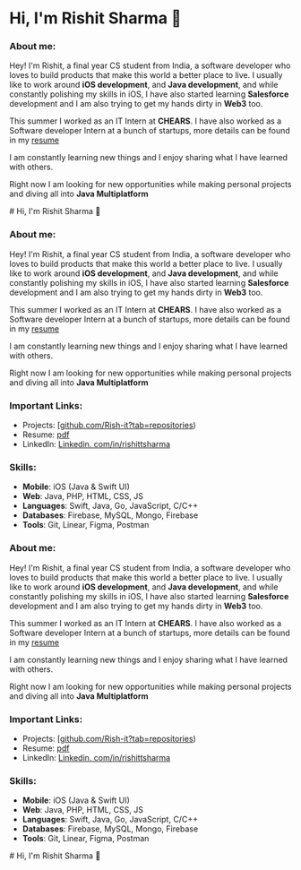 # Hi, I'm Rishit Sharma 👋

###  About me:
Hey! I'm Rishit, a final year CS student from India, a software developer who loves to build products that make this world a better place to live.
I usually like to work around **iOS development**, and **Java development**, and while constantly polishing my skills in iOS, I have also started learning **Salesforce** development and I am also trying to get my hands dirty in **Web3** too.

This summer I worked as an IT Intern at **CHEARS**. I have also worked as a Software developer Intern at a bunch of startups, more details can be found in my [resume](https://drive.google.com/file/d/1mA0DAvLyXnRmGRwNQdzK_X6I-Er-bUvK/view?usp=sharing)

I am constantly learning new things and I enjoy sharing what I have learned with others.

Right now I am looking for new opportunities while making personal projects and diving all into **Java Multiplatform**


<!--   
<h3 align="left">Support:</h3>
<p><a href="https://www.buymeacoffee.com/rishitsharma"> <img align="left" src="https://cdn.buymeacoffee.com/buttons/v2/default-yellow.png" height="50" width="210" alt="rishitsharma" /></a></p><br><br> --> # Hi, I'm Rishit Sharma 👋

###  About me:
Hey! I'm Rishit, a final year CS student from India, a software developer who loves to build products that make this world a better place to live.
I usually like to work around **iOS development**, and **Java development**, and while constantly polishing my skills in iOS, I have also started learning **Salesforce** development and I am also trying to get my hands dirty in **Web3** too.

This summer I worked as an IT Intern at **CHEARS**. I have also worked as a Software developer Intern at a bunch of startups, more details can be found in my [resume](https://drive.google.com/file/d/1mA0DAvLyXnRmGRwNQdzK_X6I-Er-bUvK/view?usp=sharing)

I am constantly learning new things and I enjoy sharing what I have learned with others.

Right now I am looking for new opportunities while making personal projects and diving all into **Java Multiplatform**

### Important Links:

- Projects: [[github.com/Rish-it?tab=repositories](https://github.com/Rish-it?tab=repositories))
- Resume: [pdf](https://drive.google.com/file/d/1mA0DAvLyXnRmGRwNQdzK_X6I-Er-bUvK/view?usp=sharing)
- LinkedIn: [Linkedin. com/in/rishittsharma](https://www.linkedin.com/in/rishittsharma/)

### Skills:




- **Mobile**: iOS (Java & Swift UI)
- **Web**: Java, PHP, HTML, CSS, JS
- **Languages**: Swift, Java, Go, JavaScript, C/C++
- **Databases**: Firebase, MySQL, Mongo, Firebase 
- **Tools**: Git, Linear, Figma, Postman


###  About me:
Hey! I'm Rishit, a final year CS student from India, a software developer who loves to build products that make this world a better place to live.
I usually like to work around **iOS development**, and **Java development**, and while constantly polishing my skills in iOS, I have also started learning **Salesforce** development and I am also trying to get my hands dirty in **Web3** too.

This summer I worked as an IT Intern at **CHEARS**. I have also worked as a Software developer Intern at a bunch of startups, more details can be found in my [resume](https://drive.google.com/file/d/1mA0DAvLyXnRmGRwNQdzK_X6I-Er-bUvK/view?usp=sharing)

I am constantly learning new things and I enjoy sharing what I have learned with others.

Right now I am looking for new opportunities while making personal projects and diving all into **Java Multiplatform**


### Important Links:

- Projects: [[github.com/Rish-it?tab=repositories](https://github.com/Rish-it?tab=repositories))
- Resume: [pdf](https://drive.google.com/file/d/1mA0DAvLyXnRmGRwNQdzK_X6I-Er-bUvK/view?usp=sharing)
- LinkedIn: [Linkedin. com/in/rishittsharma](https://www.linkedin.com/in/rishittsharma/)

### Skills:




- **Mobile**: iOS (Java & Swift UI)
- **Web**: Java, PHP, HTML, CSS, JS
- **Languages**: Swift, Java, Go, JavaScript, C/C++
- **Databases**: Firebase, MySQL, Mongo, Firebase 
- **Tools**: Git, Linear, Figma, Postman


<!--   
<h3 align="left">Support:</h3>
<p><a href="https://www.buymeacoffee.com/rishitsharma"> <img align="left" src="https://cdn.buymeacoffee.com/buttons/v2/default-yellow.png" height="50" width="210" alt="rishitsharma" /></a></p><br><br> --> # Hi, I'm Rishit Sharma 👋
